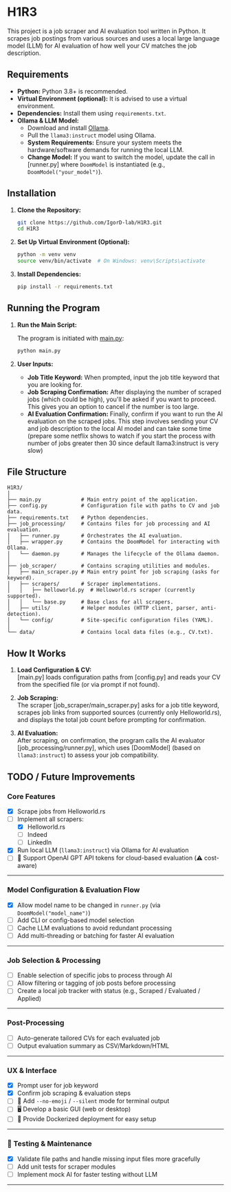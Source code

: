 # H1R3

This project is a job scraper and AI evaluation tool written in Python. It scrapes job postings from various sources and uses a local large language model (LLM) for AI evaluation of how well your CV matches the job description.

## Requirements

- **Python:** Python 3.8+ is recommended.
- **Virtual Environment (optional):** It is advised to use a virtual environment.
- **Dependencies:** Install them using `requirements.txt`.
- **Ollama & LLM Model:**  
  - Download and install [Ollama](https://ollama.ai).
  - Pull the `llama3:instruct` model using Ollama.  
  - **System Requirements:** Ensure your system meets the hardware/software demands for running the local LLM.  
  - **Change Model:** If you want to switch the model, update the call in [runner.py] where `DoomModel` is instantiated (e.g., `DoomModel("your_model")`).

## Installation

1. **Clone the Repository:**

    ````bash
    git clone https://github.com/IgorD-lab/H1R3.git
    cd H1R3
    ````

2. **Set Up Virtual Environment (Optional):**

    ````bash
    python -m venv venv
    source venv/bin/activate  # On Windows: venv\Scripts\activate
    ````

3. **Install Dependencies:**

    ````bash
    pip install -r requirements.txt
    ````

## Running the Program

1. **Run the Main Script:**

    The program is initiated with [main.py](c:\Users\PC\Desktop\H1R3\main.py):

    ````bash
    python main.py
    ````

2. **User Inputs:**

    - **Job Title Keyword:** When prompted, input the job title keyword that you are looking for.
    - **Job Scraping Confirmation:** After displaying the number of scraped jobs (which could be high), you'll be asked if you want to proceed. This gives you an option to cancel if the number is too large.
    - **AI Evaluation Confirmation:** Finally, confirm if you want to run the AI evaluation on the scraped jobs. This step involves sending your CV and job description to the local AI model and can take some time (prepare some netflix shows to watch if you start the process with number of jobs greater then 30 since default llama3:instruct is very slow)

## File Structure

```
H1R3/
│
├── main.py             # Main entry point of the application.
├── config.py           # Configuration file with paths to CV and job data.
├── requirements.txt    # Python dependencies.
├── job_processing/     # Contains files for job processing and AI evaluation.
│   ├── runner.py       # Orchestrates the AI evaluation.
│   ├── wrapper.py      # Contains the DoomModel for interacting with Ollama.
│   └── daemon.py       # Manages the lifecycle of the Ollama daemon.
│
├── job_scraper/        # Contains scraping utilities and modules.
│   ├── main_scraper.py # Main entry point for job scraping (asks for keyword).
│   ├── scrapers/       # Scraper implementations.
│   │   ├── helloworld.py  # Helloworld.rs scraper (currently supported).
│   │   └── base.py     # Base class for all scrapers.
│   ├── utils/          # Helper modules (HTTP client, parser, anti-detection).
│   └── config/         # Site-specific configuration files (YAML).
│
└── data/               # Contains local data files (e.g., CV.txt).

```

## How It Works

1. **Load Configuration & CV:**  
   [main.py] loads configuration paths from [config.py] and reads your CV from the specified file (or via prompt if not found).

2. **Job Scraping:**  
   The scraper [job_scraper/main_scraper.py] asks for a job title keyword, scrapes job links from supported sources (currently only Helloworld.rs), and displays the total job count before prompting for confirmation.

3. **AI Evaluation:**  
   After scraping, on confirmation, the program calls the AI evaluator [job_processing/runner.py], which uses [DoomModel] (based on `llama3:instruct`) to assess your job compatibility.

## TODO / Future Improvements

### Core Features

- [x] Scrape jobs from Helloworld.rs
- [ ] Implement all scrapers:
  - [x] Helloworld.rs
  - [ ] Indeed
  - [ ] LinkedIn
- [x] Run local LLM (`llama3:instruct`) via Ollama for AI evaluation
- [ ] 🔲 Support OpenAI GPT API tokens for cloud-based evaluation (⚠️ cost-aware)

---

### Model Configuration & Evaluation Flow

- [x] Allow model name to be changed in `runner.py` (via `DoomModel("model_name")`)
- [ ] Add CLI or config-based model selection
- [ ] Cache LLM evaluations to avoid redundant processing
- [ ] Add multi-threading or batching for faster AI evaluation

---

### Job Selection & Processing

- [ ] Enable selection of specific jobs to process through AI
- [ ] Allow filtering or tagging of job posts before processing
- [ ] Create a local job tracker with status (e.g., Scraped / Evaluated / Applied)

---

### Post-Processing

- [ ] Auto-generate tailored CVs for each evaluated job
- [ ] Output evaluation summary as CSV/Markdown/HTML

---

### UX & Interface

- [x] Prompt user for job keyword
- [x] Confirm job scraping & evaluation steps
- [ ] 🧪 Add `--no-emoji` / `--silent` mode for terminal output
- [ ] 🖥️ Develop a basic GUI (web or desktop)
- [ ] 🐳 Provide Dockerized deployment for easy setup

---

### 🧪 Testing & Maintenance

- [x] Validate file paths and handle missing input files more gracefully
- [ ] Add unit tests for scraper modules
- [ ] Implement mock AI for faster testing without LLM

---

